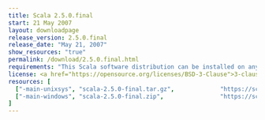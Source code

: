 ```yaml
---
title: Scala 2.5.0.final
start: 21 May 2007
layout: downloadpage
release_version: 2.5.0.final
release_date: "May 21, 2007"
show_resources: "true"
permalink: /download/2.5.0.final.html
requirements: "This Scala software distribution can be installed on any Unix-like or Windows system. It requires the Java runtime version 1.6 or 1.7."
license: <a href="https://opensource.org/licenses/BSD-3-Clause">3-clause BSD license</a>
resources: [
  ["-main-unixsys", "scala-2.5.0-final.tar.gz",             "https://scala-lang.org/files/archive/scala-2.5.0-final.tar.gz",                "Mac OS X, Unix, Cygwin",  "12 MB"],
  ["-main-windows", "scala-2.5.0-final.zip",                "https://scala-lang.org/files/archive/scala-2.5.0-final.zip",                   "Windows",                 "13 MB"]
]
---
```





